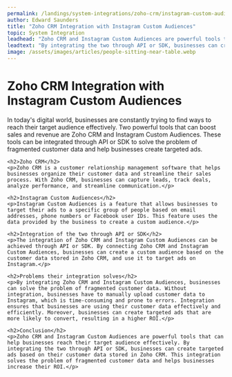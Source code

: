 ```yaml
---
permalink: /landings/system-integrations/zoho-crm/instagram-custom-audiences
author: Edward Saunders
title: "Zoho CRM Integration with Instagram Custom Audiences"
topic: System Integration
leadhead: "Zoho CRM and Instagram Custom Audiences are powerful tools that can help businesses reach their target audience effectively"
leadtext: "By integrating the two through API or SDK, businesses can create targeted ads based on their customer data stored in Zoho CRM. This integration solves the problem of fragmented customer data and helps businesses increase their ROI."
image: /assets/images/articles/people-sitting-near-table.webp
---
```

<div class="arttext">	<h1>Zoho CRM Integration with Instagram Custom Audiences</h1>
	<p>In today's digital world, businesses are constantly trying to find ways to reach their target audience effectively. Two powerful tools that can boost sales and revenue are Zoho CRM and Instagram Custom Audiences. These tools can be integrated through API or SDK to solve the problem of fragmented customer data and help businesses create targeted ads.</p>

	<h2>Zoho CRM</h2>
	<p>Zoho CRM is a customer relationship management software that helps businesses organize their customer data and streamline their sales process. With Zoho CRM, businesses can capture leads, track deals, analyze performance, and streamline communication.</p>

	<h2>Instagram Custom Audiences</h2>
	<p>Instagram Custom Audiences is a feature that allows businesses to target their ads to a specific group of people based on email addresses, phone numbers or Facebook user IDs. This feature uses the data provided by the business to create a custom audience.</p>

	<h2>Integration of the two through API or SDK</h2>
	<p>The integration of Zoho CRM and Instagram Custom Audiences can be achieved through API or SDK. By connecting Zoho CRM and Instagram Custom Audiences, businesses can create a custom audience based on the customer data stored in Zoho CRM, and use it to target ads on Instagram.</p>

	<h2>Problems their integration solves</h2>
	<p>By integrating Zoho CRM and Instagram Custom Audiences, businesses can solve the problem of fragmented customer data. Without integration, businesses have to manually upload customer data to Instagram, which is time-consuming and prone to errors. Integration ensures that businesses are using their customer data effectively and efficiently. Moreover, businesses can create targeted ads that are more likely to convert, resulting in a higher ROI.</p>

	<h2>Conclusion</h2>
	<p>Zoho CRM and Instagram Custom Audiences are powerful tools that can help businesses reach their target audience effectively. By integrating the two through API or SDK, businesses can create targeted ads based on their customer data stored in Zoho CRM. This integration solves the problem of fragmented customer data and helps businesses increase their ROI.</p>

</div>